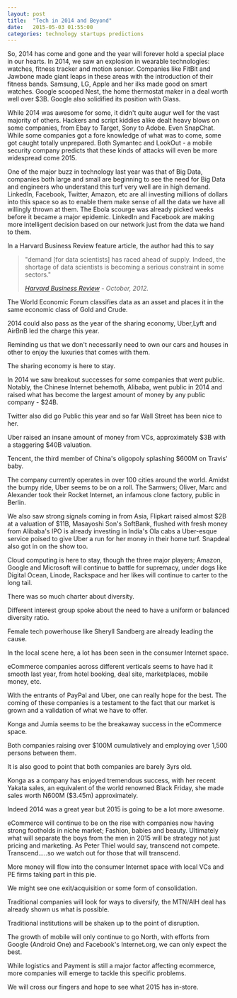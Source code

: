 ```yaml
---
layout: post
title:  "Tech in 2014 and Beyond"
date:   2015-05-03 01:55:00
categories: technology startups predictions
---
```

<p>
So, 2014 has come and gone and the year will forever hold a special place in our hearts.
In 2014, we saw an explosion in wearable technologies: watches, fitness tracker and motion sensor.
Companies like FitBit and Jawbone made giant leaps in these areas with the introduction of their fitness bands. Samsung, LG, Apple and her ilks made good on smart watches. Google scooped Nest, the home thermostat maker in a deal worth well over $3B. Google also solidified its position with Glass.
</p>


<p>
While 2014 was awesome for some, it didn't quite augur well for the vast majority of others.
Hackers and script kiddies alike dealt heavy blows on some companies, from Ebay to Target, Sony to Adobe.
Even SnapChat. While some companies got a fore knowledge of what was to come, some got caught totally unprepared. Both Symantec and LookOut - a mobile security company predicts that these kinds of attacks will even be more widespread come 2015.
</p>

<p>One of the major buzz in technology last year was that of Big Data, companies both large and small are beginning to see the need for Big Data and engineers who understand this turf very well are in high demand. LinkedIn, Facebook, Twitter, Amazon, etc are all investing millions of dollars into this space so as to enable them make sense of all the data we have all willingly thrown at them. The Ebola scourge was already picked weeks before it became a major epidemic. LinkedIn and Facebook are making more intelligent decision based on our network just from the data we hand to them.
</p>

<p>
In a Harvard Business Review feature article, the author had this to say <blockquote><p>"demand [for data scientists] has raced ahead of supply. Indeed, the shortage of data scientists is becoming a serious constraint in some sectors."</p> 
<footer><cite title="Source Title">
<a href="https://hbr.org/2012/10/data-scientist-the-sexiest-job-of-the-21st-century/">Harvard Business Review</a> - October, 2012.</cite></footer></blockquote>

The World Economic Forum classifies data as an asset and places it in the same economic class of Gold and Crude.
</p>

<p>2014 could also pass as the year of the sharing economy, Uber,Lyft and AirBnB led the charge this year.

Reminding us that we don't necessarily need to own our cars and houses in other to enjoy the luxuries that comes with them.

The sharing economy is here to stay.
</p>

<p>
In 2014 we saw breakout successes for some companies that went public.
Notably, the Chinese Internet behemoth, Alibaba, went public in 2014 and raised what has become the largest amount of money by any public company - $24B.

Twitter also did go Public this year and so far Wall Street has been nice to her.

Uber raised an insane amount of money from VCs, approximately $3B with a staggering $40B valuation.

Tencent, the third member of China's oligopoly splashing $600M on Travis' baby.

The company currently operates in over 100 cities around the world. Amidst the bumpy ride, Uber seems to be on a roll.
The Samwers; Oliver, Marc and Alexander took their Rocket Internet, an infamous clone factory,  public in Berlin.
</p>

<p>We also saw strong signals coming in from Asia, Flipkart raised almost $2B at a valuation of $11B, Masayoshi Son's SoftBank, flushed with fresh money from Alibaba's IPO is already investing in India's Ola cabs a Uber-esque service poised to give Uber a run for her money in their home turf. Snapdeal also got in on the show too.</p>

<p>Cloud computing is here to stay, though the three major players; Amazon, Google and Microsoft will continue to battle for supremacy, under dogs like Digital Ocean, Linode, Rackspace and her likes will continue to carter to the long tail.</p>

<p>There was so much charter about diversity.

Different interest group spoke about the need to have a uniform or balanced diversity ratio.

Female tech powerhouse like Sheryll Sandberg are already leading the cause.
</p>

<p>In the local scene here, a lot has been seen in the consumer Internet space.

eCommerce companies across different verticals seems to have had it smooth last year, from hotel booking, deal site, marketplaces, mobile money, etc.

With the entrants of PayPal and Uber, one can really hope for the best.
The coming of these companies is a testament to the fact that our market is grown and a validation of what we have to offer.

Konga and Jumia seems to be the breakaway success in the eCommerce space. 

Both companies raising over $100M cumulatively and employing over 1,500 persons between them.

It is also good to point that both companies are barely 3yrs old.</p>

<p>Konga as a company has enjoyed tremendous success, with her recent Yakata sales, an equivalent of the world renowned Black Friday, she made sales worth N600M ($3.45m) approximately.

Indeed 2014 was a great year but 2015 is going to be a lot more awesome.</p>

<p>eCommerce will continue to be on the rise with companies now having strong footholds in niche market; Fashion, babies and beauty. Ultimately what will separate the boys from the men in 2015 will be strategy not just pricing and marketing. As Peter Thiel would say, transcend not compete. Transcend…..so we watch out for those that will transcend.</p>



<p>More money will flow into the consumer Internet space with local VCs and PE firms taking part in this pie.

We might see one exit/acquisition or some form of consolidation.

Traditional companies will look for ways to diversify, the MTN/AIH deal has already shown us what is possible.

Traditional institutions will be shaken up to the point of disruption.</p>

<p>The growth of mobile will only continue to go North, with efforts from Google (Android One) and Facebook's Internet.org, we can only expect the best.</p>

<p>While logistics and Payment is still a major factor affecting ecommerce, more companies will emerge to tackle this specific problems.</p>

<p>We will cross our fingers and hope to see what 2015 has in-store.</p>